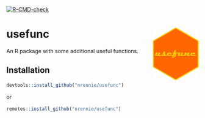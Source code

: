 <!-- badges: start -->
  [![R-CMD-check](https://github.com/nrennie/usefunc/workflows/R-CMD-check/badge.svg)](https://github.com/nrennie/usefunc/actions)
<!-- badges: end -->

# usefunc <img src="man/figures/logo.png" align="right" width="120" />

An R package with some additional useful functions.

## Installation

``` r
devtools::install_github("nrennie/usefunc")
```
or 
``` r
remotes::install_github("nrennie/usefunc")
```
